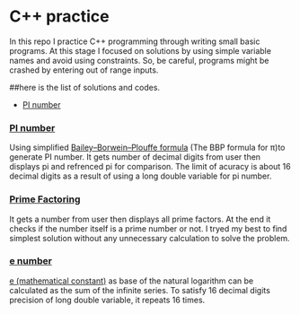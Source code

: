 # C++ practice
In this repo I practice C++ programming through writing small basic programs. At this stage I focused on solutions by using simple variable names and avoid using constraints. So, be careful, programs might be crashed by entering out of range inputs.

##here is the list of solutions and codes.
- [PI number](https://github.com/makannew/CPP-practice/blob/master/README.md#pi-number)

### [PI number](https://github.com/makannew/CPP-practice/blob/master/PI.cpp)
Using simplified [Bailey–Borwein–Plouffe formula](https://en.wikipedia.org/wiki/Bailey%E2%80%93Borwein%E2%80%93Plouffe_formula) (The BBP formula for π)to generate PI number. It gets number of decimal digits from user then displays pi and refrenced pi for comparison.
The limit of acuracy is about 16 decimal digits as a result of using a long double variable for pi number.

### [Prime Factoring](https://github.com/makannew/CPP-practice/blob/master/PrimeFactors.cpp)
It gets a number from user then displays all prime factors. At the end it checks if the number itself is a prime number or not. I tryed my best to find simplest solution without any unnecessary calculation to solve the problem.

### [e number](https://github.com/makannew/CPP-practice/blob/master/e%20number%20calculator.cpp)
[e (mathematical constant)](https://en.wikipedia.org/wiki/E_(mathematical_constant)) as base of the natural logarithm can be calculated as the sum of the infinite series. To satisfy 16 decimal digits precision of long double variable, it repeats 16 times. 
      
